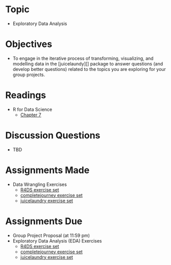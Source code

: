 # Topic

* Exploratory Data Analysis

# Objectives

* To engage in the iterative process of transforming, visualizing, and modelling
data in the [juicelaundy][] package to answer questions (and develop better
questions) related to the topics you are exploring for your group projects.

# Readings

* R for Data Science
   + [Chapter 7][chapter 7]

# Discussion Questions

* TBD

# Assignments Made

* Data Wrangling Exercises
   + [R4DS exercise set][r4ds data wrang exercises]
   + [completejourney exercise set][completejourney data wrang exercises]
   + [juicelaundry exercise set][juicelaundry data wrang exercises]

# Assignments Due

* Group Project Proposal (at 11:59 pm)
* Exploratory Data Analysis (EDA) Exercises
   + [R4DS exercise set][r4ds eda exercises]
   + [completejourney exercise set][completejourney eda exercises]
   + [juicelaundry exercise set][juicelaundry eda exercises] 

[chapter 7]: https://r4ds.had.co.nz/exploratory-data-analysis.html
[completejourney eda exercises]: https://github.com/GCOM7140/completejourney-exercises/blob/master/exercises/03-exploratory-data-analysis-exercises.md#exploratory-data-analysis-eda-exercises
[completejourney data wrang exercises]: https://github.com/GCOM7140/completejourney-exercises/blob/master/exercises/04-data-wrangling-exercises.md#data-wrangling-exercises
[juicelaundry eda exercises]: https://github.com/GCOM7140/juicelaundry-exercises/blob/master/exercises/03-exploratory-data-analysis-exercises.md#exploratory-data-analysis-eda-exercises
[juicelaundry data wrang exercises]: https://github.com/GCOM7140/juicelaundry-exercises/blob/master/exercises/04-data-wrangling-exercises.md#data-wrangling-exercises
[r4ds eda exercises]: https://github.com/GCOM7140/r4ds-exercises/blob/master/exercises/03-exploratory-data-analysis-exercises.md#exploratory-data-analysis-eda-exercises
[r4ds data wrang exercises]: https://github.com/GCOM7140/r4ds-exercises/blob/master/exercises/04-data-wrangling-exercises.md#data-wrangling-exercises